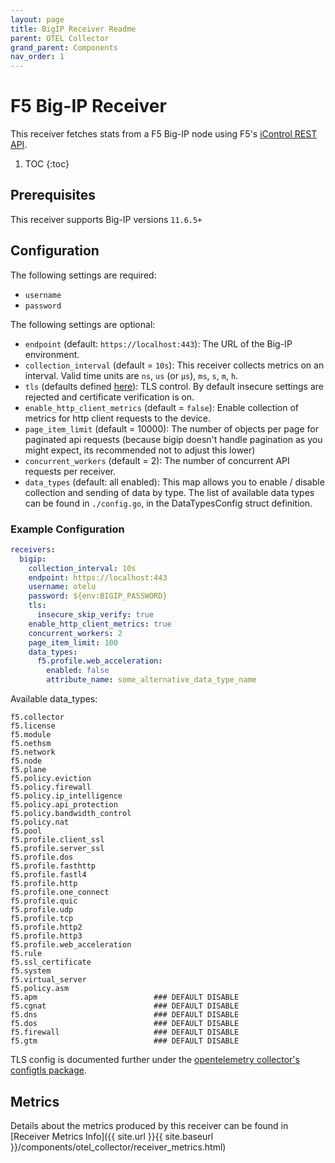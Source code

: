 ```yaml
---
layout: page
title: BigIP Receiver Readme
parent: OTEL Collector
grand_parent: Components
nav_order: 1
---
```


# F5 Big-IP Receiver

This receiver fetches stats from a F5 Big-IP node using F5's [iControl REST API](https://clouddocs.f5.com/api/icontrol-rest).


1. TOC
{:toc}

## Prerequisites

This receiver supports Big-IP versions `11.6.5+`

## Configuration

The following settings are required:

- `username`
- `password`

The following settings are optional:

- `endpoint` (default: `https://localhost:443`): The URL of the Big-IP environment.
- `collection_interval` (default = `10s`): This receiver collects metrics on an interval. Valid time units are `ns`, `us` (or `µs`), `ms`, `s`, `m`, `h`.
- `tls` (defaults defined [here](https://github.com/open-telemetry/opentelemetry-collector/blob/main/config/configtls/README.md)): TLS control. By default insecure settings are rejected and certificate verification is on.
- `enable_http_client_metrics` (default = `false`): Enable collection of metrics for http client requests to the device.
- `page_item_limit` (default = 10000): The number of objects per page for paginated api requests (because bigip doesn't handle pagination as you might expect, its recommended not to adjust this lower)
- `concurrent_workers` (default = 2): The number of concurrent API requests per receiver.
- `data_types` (default: all enabled): This map allows you to enable / disable collection and sending of data by type. The list of available data types can be found in `./config.go`, in the DataTypesConfig struct definition.

### Example Configuration

```yaml
receivers:
  bigip:
    collection_interval: 10s
    endpoint: https://localhost:443
    username: otelu
    password: ${env:BIGIP_PASSWORD}
    tls:
      insecure_skip_verify: true
    enable_http_client_metrics: true
    concurrent_workers: 2
    page_item_limit: 100
    data_types:
      f5.profile.web_acceleration:
        enabled: false
        attribute_name: some_alternative_data_type_name
```

Available data_types:
```
f5.collector
f5.license
f5.module
f5.nethsm
f5.network
f5.node
f5.plane
f5.policy.eviction
f5.policy.firewall
f5.policy.ip_intelligence
f5.policy.api_protection
f5.policy.bandwidth_control
f5.policy.nat
f5.pool
f5.profile.client_ssl
f5.profile.server_ssl
f5.profile.dos
f5.profile.fasthttp
f5.profile.fastl4
f5.profile.http
f5.profile.one_connect
f5.profile.quic
f5.profile.udp
f5.profile.tcp
f5.profile.http2
f5.profile.http3
f5.profile.web_acceleration
f5.rule
f5.ssl_certificate
f5.system
f5.virtual_server
f5.policy.asm
f5.apm                          ### DEFAULT DISABLE
f5.cgnat                        ### DEFAULT DISABLE
f5.dns                          ### DEFAULT DISABLE
f5.dos                          ### DEFAULT DISABLE
f5.firewall                     ### DEFAULT DISABLE
f5.gtm                          ### DEFAULT DISABLE
```

TLS config is documented further under the [opentelemetry collector's configtls package](https://github.com/open-telemetry/opentelemetry-collector/blob/main/config/configtls/README.md).

## Metrics

Details about the metrics produced by this receiver can be found in [Receiver Metrics Info]({{ site.url }}{{ site.baseurl }}/components/otel_collector/receiver_metrics.html)
